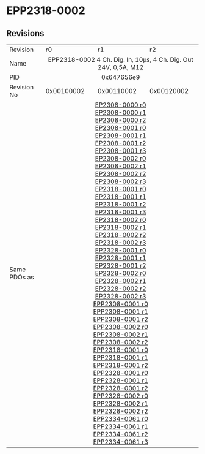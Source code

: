# EPP2318-0002

## Revisions
<table>
<tr>
<td>Revision</td>
<td>r0</td>
<td>r1</td>
<td>r2</td>
</tr>
<tr>
<td>Name</td>
<td colspan=3 align="center">EPP2318-0002 4 Ch. Dig. In, 10µs, 4 Ch. Dig. Out 24V, 0,5A, M12</td>
</tr>
<tr>
<td>PID</td>
<td colspan=3 align="center">0x647656e9</td>
</tr>
<tr>
<td>Revision No</td>
<td>0x00100002</td>
<td>0x00110002</td>
<td>0x00120002</td>
</tr>
<tr>
<td>Same PDOs as</td>
<td colspan=3 align="center"><a href="EP2308-0000.md">EP2308-0000 r0</a><br/><a href="EP2308-0000.md">EP2308-0000 r1</a><br/><a href="EP2308-0000.md">EP2308-0000 r2</a><br/><a href="EP2308-0001.md">EP2308-0001 r0</a><br/><a href="EP2308-0001.md">EP2308-0001 r1</a><br/><a href="EP2308-0001.md">EP2308-0001 r2</a><br/><a href="EP2308-0001.md">EP2308-0001 r3</a><br/><a href="EP2308-0002.md">EP2308-0002 r0</a><br/><a href="EP2308-0002.md">EP2308-0002 r1</a><br/><a href="EP2308-0002.md">EP2308-0002 r2</a><br/><a href="EP2308-0002.md">EP2308-0002 r3</a><br/><a href="EP2318-0001.md">EP2318-0001 r0</a><br/><a href="EP2318-0001.md">EP2318-0001 r1</a><br/><a href="EP2318-0001.md">EP2318-0001 r2</a><br/><a href="EP2318-0001.md">EP2318-0001 r3</a><br/><a href="EP2318-0002.md">EP2318-0002 r0</a><br/><a href="EP2318-0002.md">EP2318-0002 r1</a><br/><a href="EP2318-0002.md">EP2318-0002 r2</a><br/><a href="EP2318-0002.md">EP2318-0002 r3</a><br/><a href="EP2328-0001.md">EP2328-0001 r0</a><br/><a href="EP2328-0001.md">EP2328-0001 r1</a><br/><a href="EP2328-0001.md">EP2328-0001 r2</a><br/><a href="EP2328-0002.md">EP2328-0002 r0</a><br/><a href="EP2328-0002.md">EP2328-0002 r1</a><br/><a href="EP2328-0002.md">EP2328-0002 r2</a><br/><a href="EP2328-0002.md">EP2328-0002 r3</a><br/><a href="EPP2308-0001.md">EPP2308-0001 r0</a><br/><a href="EPP2308-0001.md">EPP2308-0001 r1</a><br/><a href="EPP2308-0001.md">EPP2308-0001 r2</a><br/><a href="EPP2308-0002.md">EPP2308-0002 r0</a><br/><a href="EPP2308-0002.md">EPP2308-0002 r1</a><br/><a href="EPP2308-0002.md">EPP2308-0002 r2</a><br/><a href="EPP2318-0001.md">EPP2318-0001 r0</a><br/><a href="EPP2318-0001.md">EPP2318-0001 r1</a><br/><a href="EPP2318-0001.md">EPP2318-0001 r2</a><br/><a href="EPP2328-0001.md">EPP2328-0001 r0</a><br/><a href="EPP2328-0001.md">EPP2328-0001 r1</a><br/><a href="EPP2328-0001.md">EPP2328-0001 r2</a><br/><a href="EPP2328-0002.md">EPP2328-0002 r0</a><br/><a href="EPP2328-0002.md">EPP2328-0002 r1</a><br/><a href="EPP2328-0002.md">EPP2328-0002 r2</a><br/><a href="EPP2334-0061.md">EPP2334-0061 r0</a><br/><a href="EPP2334-0061.md">EPP2334-0061 r1</a><br/><a href="EPP2334-0061.md">EPP2334-0061 r2</a><br/><a href="EPP2334-0061.md">EPP2334-0061 r3</a></td>
</tr>
</table>
